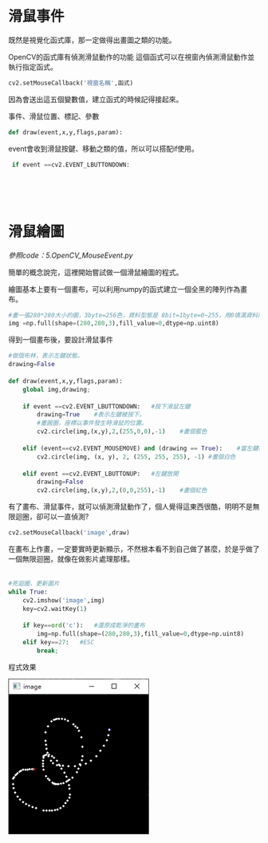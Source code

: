 # 滑鼠事件
既然是視覺化函式庫，那一定做得出畫圖之類的功能。

OpenCV的函式庫有偵測滑鼠動作的功能
這個函式可以在視窗內偵測滑鼠動作並執行指定函式。
```python
cv2.setMouseCallback('視窗名稱',函式)
```

因為會送出這五個變數值，建立函式的時候記得接起來。

事件、滑鼠位置、標記、參數
```python
def draw(event,x,y,flags,param):    
```

event會收到滑鼠按鍵、移動之類的值，所以可以搭配if使用。
```python
 if event ==cv2.EVENT_LBUTTONDOWN:
```

<br/>
<br/>
<br/>

# 滑鼠繪圖

_參照code：5.OpenCV_MouseEvent.py_

簡單的概念說完，這裡開始嘗試做一個滑鼠繪圖的程式。

繪圖基本上要有一個畫布，可以利用numpy的函式建立一個全黑的陣列作為畫布。

```python
#畫一張280*280大小的圖，3byte=256色，資料型態是 8bit=1byte=0~255，用0填滿資料所以會是黑色。
img =np.full(shape=(280,280,3),fill_value=0,dtype=np.uint8)
```

得到一個畫布後，要設計滑鼠事件
```python
#做個布林，表示左鍵狀態。
drawing=False

def draw(event,x,y,flags,param):
    global img,drawing;

    if event ==cv2.EVENT_LBUTTONDOWN:   #按下滑鼠左鍵
        drawing=True    #表示左鍵被按下。
        #畫圓圈，座標以事件發生時滑鼠的位置。
        cv2.circle(img,(x,y),2,(255,0,0),-1)    #畫個藍色

    elif (event==cv2.EVENT_MOUSEMOVE) and (drawing == True):    #當左鍵被按下且滑鼠移動
        cv2.circle(img, (x, y), 2, (255, 255, 255), -1) #畫個白色

    elif event ==cv2.EVENT_LBUTTONUP:   #左鍵放開
        drawing=False
        cv2.circle(img,(x,y),2,(0,0,255),-1)    #畫個紅色

```

有了畫布、滑鼠事件，就可以偵測滑鼠動作了，個人覺得這東西很酷，明明不是無限迴圈，卻可以一直偵測?

```python
cv2.setMouseCallback('image',draw)
```

在畫布上作畫，一定要實時更新顯示，不然根本看不到自己做了甚麼，於是乎做了一個無限迴圈，就像在做影片處理那樣。

```python

#死迴圈，更新圖片
while True:
    cv2.imshow('image',img)
    key=cv2.waitKey(1)

    if key==ord('c'):   #還原成乾淨的畫布
        img=np.full(shape=(280,280,3),fill_value=0,dtype=np.uint8)
    elif key==27:   #ESC
        break;
```

程式效果

![mouse](IMG/mouse.png)